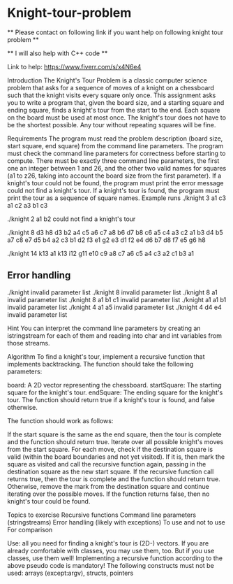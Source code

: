 # Knight-tour-problem
** Please contact on following link if you want help on following knight tour problem **

** I will also help with C++ code **

Link to help: https://www.fiverr.com/s/x4N6e4

Introduction
The Knight's Tour Problem is a classic computer science problem that asks for a sequence of moves of a knight on a chessboard such that the knight visits every square only once. This assignment asks you to write a program that, given the board size, and a starting square and ending square, finds a knight's tour from the start to the end. Each square on the board must be used at most once. The knight's tour does not have to be the shortest possible. Any tour without repeating squares will be fine.

Requirements
The program must read the problem description (board size, start square, end square) from the command line parameters.
The program must check the command line parameters for correctness before starting to compute. There must be exactly three command line parameters, the first one an integer between 1 and 26, and the other two valid names for squares (a1 to z26, taking into account the board size from the first parameter).
If a knight's tour could not be found, the program must print the error message could not find a knight's tour.
If a knight's tour is found, the program must print the tour as a sequence of square names.
Example runs
./knight 3 a1 c3
a1 c2 a3 b1 c3

./knight 2 a1 b2
could not find a knight's tour

./knight 8 d3 h8
d3 b2 a4 c5 a6 c7 a8 b6 d7 b8 c6 a5 c4 a3 c2 a1 b3 d4 b5 a7 c8 e7 d5 b4 a2 c3 b1 d2 f3 e1 g2 e3 d1 f2 e4 d6 b7 d8 f7 e5 g6 h8

./knight 14 k13 a1
k13 i12 g11 e10 c9 a8 c7 a6 c5 a4 c3 a2 c1 b3 a1


## Error handling

./knight
invalid parameter list
./knight 8
invalid parameter list
./knight 8 a1
invalid parameter list
./knight 8 a1 b1 c1
invalid parameter list
./knight a1 a1 b1
invalid parameter list
./knight 4 a1 a5
invalid parameter list
./knight 4 d4 e4
invalid parameter list

Hint
You can interpret the command line parameters by creating an istringstream for each of them and reading into char and int variables from those streams.

Algorithm
To find a knight's tour, implement a recursive function that implements backtracking. The function should take the following parameters:

board: A 2D vector representing the chessboard.
startSquare: The starting square for the knight's tour.
endSquare: The ending square for the knight's tour.
The function should return true if a knight's tour is found, and false otherwise.

The function should work as follows:

If the start square is the same as the end square, then the tour is complete and the function should return true.
Iterate over all possible knight's moves from the start square.
For each move, check if the destination square is valid (within the board boundaries and not yet visited). If it is, then mark the square as visited and call the recursive function again, passing in the destination square as the new start square.
If the recursive function call returns true, then the tour is complete and the function should return true.
Otherwise, remove the mark from the destination square and continue iterating over the possible moves.
If the function returns false, then no knight's tour could be found.

Topics to exercise
Recursive functions
Command line parameters (stringstreams)
Error handling (likely with exceptions)
To use and not to use
For comparison

Use: all you need for finding a knight's tour is (2D-) vectors. If you are already comfortable with classes, you may use them, too. But if you use classes, use them well!
Implementing a recursive function according to the above pseudo code is mandatory!
The following constructs must not be used: arrays (except:argv), structs, pointers
